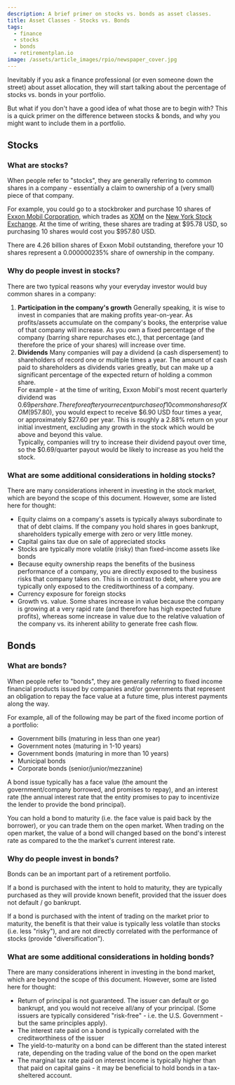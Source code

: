```yaml
---
description: A brief primer on stocks vs. bonds as asset classes.
title: Asset Classes - Stocks vs. Bonds
tags: 
  - finance
  - stocks
  - bonds
  - retirementplan.io
image: /assets/article_images/rpio/newspaper_cover.jpg
---
```


Inevitably if you ask a finance professional (or even someone down the street) about asset allocation, they will start talking about the percentage of stocks vs. bonds in your portfolio.

But what if you don't have a good idea of what those are to begin with?  This is a quick primer on the difference between stocks & bonds, and why you might want to include them in a portfolio.


## Stocks ##

### What are stocks? ###

When people refer to "stocks", they are generally referring to common shares in a company - essentially a claim to ownership of a (very small) piece of that company.

For example, you could go to a stockbroker and purchase 10 shares of [Exxon Mobil Corporation](http://corporate.exxonmobil.com/), which trades as [XOM](https://www.google.com/finance?cid=663876) on the [New York Stock Exchange](https://www.nyse.com/index). At the time of writing, these shares are trading at $95.78 USD, so purchasing 10 shares would cost you $957.80 USD.

There are 4.26 billion shares of Exxon Mobil outstanding, therefore your 10 shares represent a 0.000000235% share of ownership in the company.

### Why do people invest in stocks? ###

There are two typical reasons why your everyday investor would buy common shares in a company:

1. **Participation in the company's growth**
    Generally speaking, it is wise to invest in companies that are making profits year-on-year. As profits/assets accumulate on the company's books, the enterprise value of that company will increase. As you own a fixed percentage of the company (barring share repurchases etc.), that percentage (and therefore the price of your shares) will increase over time.
2. **Dividends**
    Many companies will pay a dividend (a cash dispersement) to shareholders of record one or multiple times a year. The amount of cash paid to shareholders as dividends varies greatly, but can make up a significant percentage of the expected return of holding a common share.  
    For example - at the time of writing, Exxon Mobil's most recent quarterly dividend was $0.69 per share. Therefore after your recent purchase of 10 common shares of XOM ($957.80), you would expect to receive $6.90 USD four times a year, or approximately $27.60 per year.  This is roughly a 2.88% return on your initial investment, excluding any growth in the stock which would be above and beyond this value.  
    Typically, companies will try to increase their dividend payout over time, so the $0.69/quarter payout would be likely to increase as you held the stock.
    
### What are some additional considerations in holding stocks? ###

There are many considerations inherent in investing in the stock market, which are beyond the scope of this document. However, some are listed here for thought:

- Equity claims on a company's assets is typically always subordinate to that of debt claims. If the company you hold shares in goes bankrupt, shareholders typically emerge with zero or very little money.
- Capital gains tax due on sale of appreciated stocks
- Stocks are typically more volatile (risky) than fixed-income assets like bonds
- Because equity ownership reaps the benefits of the business performance of a company, you are directly exposed to the business risks that company takes on. This is in contrast to debt, where you are typically only exposed to the creditworthiness of a company.
- Currency exposure for foreign stocks
- Growth vs. value.  Some shares increase in value because the company is growing at a very rapid rate (and therefore has high expected future profits), whereas some increase in value due to the relative valuation of the company vs. its inherent ability to generate free cash flow.

## Bonds ##

### What are bonds? ###

When people refer to "bonds", they are generally referring to fixed income financial products issued by companies and/or governments that represent an obligation to repay the face value at a future time, plus interest payments along the way.

For example, all of the following may be part of the fixed income portion of a portfolio:

- Government bills (maturing in less than one year)
- Government notes (maturing in 1-10 years)
- Government bonds (maturing in more than 10 years)
- Municipal bonds
- Corporate bonds (senior/junior/mezzanine)

A bond issue typically has a face value (the amount the government/company borrowed, and promises to repay), and an interest rate (the annual interest rate that the entity promises to pay to incentivize the lender to provide the bond principal).

You can hold a bond to maturity (i.e. the face value is paid back by the borrower), or you can trade them on the open market.  When trading on the open market, the value of a bond will changed based on the bond's interest rate as compared to the the market's current interest rate.

### Why do people invest in bonds? ###

Bonds can be an important part of a retirement portfolio.

If a bond is purchased with the intent to hold to maturity, they are typically purchased as they will provide known benefit, provided that the issuer does not default / go bankrupt.

If a bond is purchased with the intent of trading on the market prior to maturity, the benefit is that their value is typically less volatile than stocks (i.e. less "risky"), and are not directly correlated with the performance of stocks (provide "diversification").

### What are some additional considerations in holding bonds? ###

There are many considerations inherent in investing in the bond market, which are beyond the scope of this document. However, some are listed here for thought:

- Return of principal is not guaranteed. The issuer can default or go bankrupt, and you would not receive all/any of your principal. (Some issuers are typically considered "risk-free" - i.e. the U.S. Government - but the same principles apply).
- The interest rate paid on a bond is typically correlated with the creditworthiness of the issuer
- The yield-to-maturity on a bond can be different than the stated interest rate, depending on the trading value of the bond on the open market
- The marginal tax rate paid on interest income is typically higher than that paid on capital gains - it may be beneficial to hold bonds in a tax-sheltered account.

